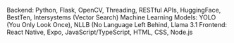 Backend: Python, Flask, OpenCV, Threading, RESTful APIs, HuggingFace, BestTen, Intersystems (Vector Search)
Machine Learning Models: YOLO (You Only Look Once), NLLB (No Language Left Behind, Llama 3.1
Frontend: React Native, Expo, JavaScript/TypeScript, HTML, CSS, Node.js
